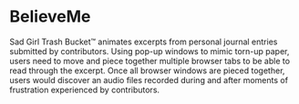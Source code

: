 # BelieveMe

Sad Girl Trash Bucket™ animates excerpts from personal journal entries submitted by contributors. Using pop-up windows to mimic torn-up paper, users need to move and piece together multiple browser tabs to be able to read through the excerpt. Once all browser windows are pieced together, users would discover an audio files recorded during and after moments of frustration experienced by contributors.
